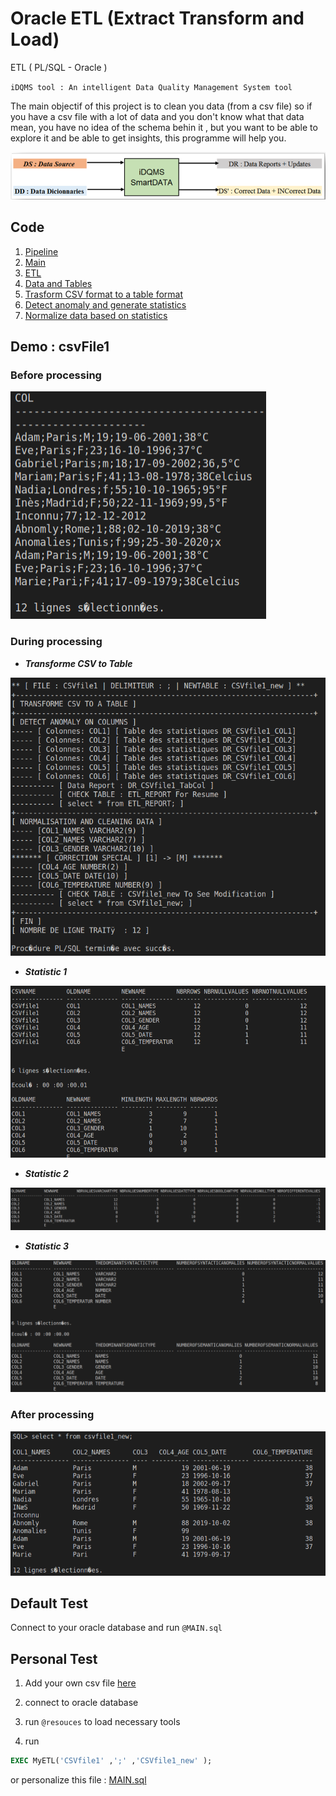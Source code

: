 # Oracle ETL (Extract Transform and Load)
ETL ( PL/SQL - Oracle )

`iDQMS tool : An intelligent Data Quality Management System tool`

The main objectif of this project is to clean you data (from a csv file) so if you have a csv file with a lot of data and you don't know what that data mean, you have no idea of the schema behin it , but you want to be able to explore it and be able to get insights, this programme will help you.

<img src="img/idqms.png" title="iDQMS" alt="iDQMS">

## Code
1. [Pipeline](ETL/ETL.sql)
2. [Main](ETL/Main.sql)
3. [ETL](ETL)
4. [Data and Tables](ETL/tables)
5. [Trasform CSV format to a table format ](ETL/functions/CSV2TAB)
6. [Detect anomaly and generate statistics ](ETL/functions/DetectAnomaly)
7. [Normalize data based on statistics ](ETL/functions/NormalizeAndCleanData)

## Demo : csvFile1

### Before processing 
<img src="img/before.png" title="before processing" alt="before">

### During processing 
* ***Transforme CSV to Table***
<img src="img/during1.png" title="Transforme CSV to Table" alt="during">

* ***Statistic 1***
<img src="img/stat1.png" title="Statistic 1" alt="Statistic_1">

* ***Statistic 2***
<img src="img/stat2.png" title="Statistic 2" alt="Statistic_2">

* ***Statistic 3***
<img src="img/stat3.png" title="Statistic 3" alt="Statistic_3">

### After processing
<img src="img/after.png" title="after processing" alt="after">

## Default Test 
Connect to your oracle database and run  `@MAIN.sql`

## Personal Test 
1. Add your own csv file [here]( ETL/tables/tables_data_csv_file1.sql )

2. connect to oracle database
3. run `@resouces` to load necessary tools
4. run
```sql
EXEC MyETL('CSVfile1' ,';' ,'CSVfile1_new' );
```
or personalize this file : [MAIN.sql](ETL/MAIN.sql)



